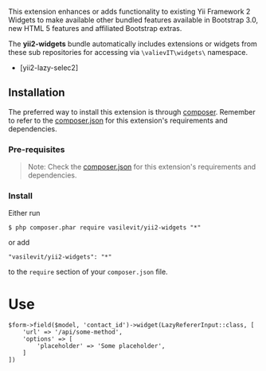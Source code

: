 This extension enhances or adds functionality to existing Yii Framework 2 Widgets to make available other bundled features available in Bootstrap 3.0, new HTML 5 features and affiliated Bootstrap extras.

The **yii2-widgets** bundle automatically includes extensions or widgets from these sub repositories for accessing via `\valievIT\widgets\` namespace.
- [yii2-lazy-selec2]


## Installation
The preferred way to install this extension is through [composer](http://getcomposer.org/download/). Remember to refer to the [composer.json](https://github.com/kartik-v/yii2-widgets/blob/master/composer.json) for 
this extension's requirements and dependencies. 


### Pre-requisites

> Note: Check the [composer.json](https://github.com/vasilevIT/yii2-widgets/blob/master/composer.json) for this extension's requirements and dependencies. 

### Install

Either run

```
$ php composer.phar require vasilevit/yii2-widgets "*"
```

or add

```
"vasilevit/yii2-widgets": "*"
```

to the ```require``` section of your `composer.json` file.

# Use

```$php
$form->field($model, 'contact_id')->widget(LazyRefererInput::class, [
    'url' => '/api/some-method',
    'options' => [
        'placeholder' => 'Some placeholder',
    ]
])
```